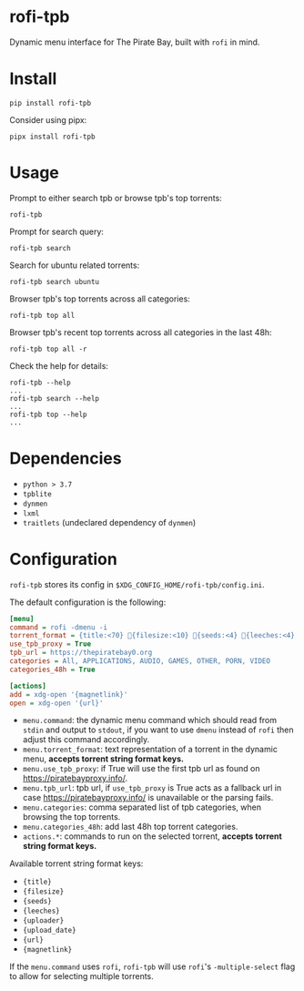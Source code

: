 # rofi-tpb

Dynamic menu interface for The Pirate Bay, built with `rofi` in mind.

# Install

```shell
pip install rofi-tpb
```

Consider using pipx:
```shell
pipx install rofi-tpb
```

# Usage

Prompt to either search tpb or browse tpb's top torrents:
```shell
rofi-tpb
```

Prompt for search query:
```shell
rofi-tpb search
```

Search for ubuntu related torrents:
```shell
rofi-tpb search ubuntu
```

Browser tpb's top torrents across all categories:
```shell
rofi-tpb top all
```

Browser tpb's recent top torrents across all categories in the last 48h:
```shell
rofi-tpb top all -r
```

Check the help for details:
```shell
rofi-tpb --help
...
rofi-tpb search --help
...
rofi-tpb top --help
...
```

# Dependencies

* `python > 3.7`
* `tpblite`
* `dynmen`
* `lxml`
* `traitlets` (undeclared dependency of `dynmen`)


# Configuration

`rofi-tpb` stores its config in `$XDG_CONFIG_HOME/rofi-tpb/config.ini`.

The default configuration is the following:

```ini
[menu]
command = rofi -dmenu -i
torrent_format = {title:<70} 📁{filesize:<10} 🔽{seeds:<4} 🔼{leeches:<4}
use_tpb_proxy = True
tpb_url = https://thepiratebay0.org
categories = All, APPLICATIONS, AUDIO, GAMES, OTHER, PORN, VIDEO
categories_48h = True

[actions]
add = xdg-open '{magnetlink}'
open = xdg-open '{url}'
```

 * `menu.command`: the dynamic menu command which should read from `stdin` and output to `stdout`, if you want to use `dmenu` instead of `rofi` then adjust this command accordingly.
 * `menu.torrent_format`: text representation of a torrent in the dynamic menu, **accepts torrent string format keys.**
 * `menu.use_tpb_proxy`: if True will use the first tpb url as found on https://piratebayproxy.info/.
 * `menu.tpb_url`: tpb url, if `use_tpb_proxy` is True acts as a fallback url in case https://piratebayproxy.info/ is unavailable or the parsing fails.
 * `menu.categories`: comma separated list of tpb categories, when browsing the top torrents.
 * `menu.categories_48h`: add last 48h top torrent categories.
 * `actions.*`: commands to run on the selected torrent, **accepts torrent string format keys.**

Available torrent string format keys:
 * `{title}`
 * `{filesize}`
 * `{seeds}`
 * `{leeches}`
 * `{uploader}`
 * `{upload_date}`
 * `{url}`
 * `{magnetlink}`

If the `menu.command` uses `rofi`, `rofi-tpb` will use `rofi`'s `-multiple-select` flag to allow for selecting multiple torrents.
